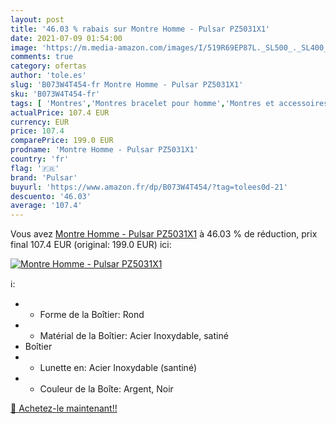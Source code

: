 ```yaml
---
layout: post
title: '46.03 % rabais sur Montre Homme - Pulsar PZ5031X1'
date: 2021-07-09 01:54:00
image: 'https://m.media-amazon.com/images/I/519R69EP87L._SL500_._SL400_.jpg'
comments: true
category: ofertas
author: 'tole.es'
slug: 'B073W4T454-fr Montre Homme - Pulsar PZ5031X1'
sku: 'B073W4T454-fr'
tags: [ 'Montres','Montres bracelet pour homme','Montres et accessoires','Montres homme','pulsar', ]
actualPrice: 107.4 EUR
currency: EUR
price: 107.4
comparePrice: 199.0 EUR
prodname: 'Montre Homme - Pulsar PZ5031X1'
country: 'fr'
flag: '🇫🇷'
brand: 'Pulsar'
buyurl: 'https://www.amazon.fr/dp/B073W4T454/?tag=tolees0d-21'
descuento: '46.03'
average: '107.4'
---
```


Vous avez [Montre Homme - Pulsar PZ5031X1](https://www.amazon.fr/dp/B073W4T454/?tag=tolees0d-21)  à  46.03 % de réduction, prix final  107.4 EUR (original: 199.0 EUR) ici:

[![Montre Homme - Pulsar PZ5031X1](https://m.media-amazon.com/images/I/519R69EP87L._SL500_._SL400_.jpg)](https://www.amazon.fr/dp/B073W4T454/?tag=tolees0d-21)

ℹ️:

- - Forme de la Boîtier: Rond
- - Matérial de la Boîtier: Acier Inoxydable, satiné
- Boîtier
- - Lunette en: Acier Inoxydable (santiné)
- - Couleur de la Boîte: Argent, Noir

[🛒 Achetez-le maintenant!!](https://www.amazon.fr/dp/B073W4T454/?tag=tolees0d-21)
